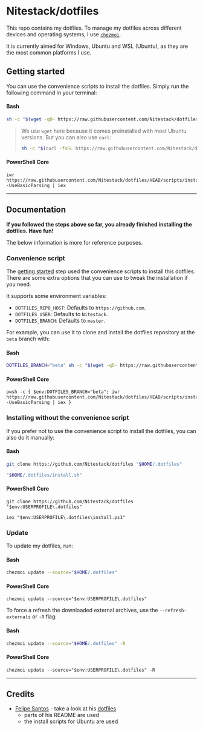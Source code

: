 # Nitestack/dotfiles

This repo contains my dotfiles. To manage my dotfiles across different devices and operating systems, I use [`chezmoi`](https://chezmoi.io/).

It is currently aimed for Windows, Ubuntu and WSL (Ubuntu), as they are the most common platforms I use.

## Getting started

You can use the convenience scripts to install the dotfiles. Simply run the following command in your terminal:

#### Bash

```sh
sh -c "$(wget -qO- https://raw.githubusercontent.com/Nitestack/dotfiles/HEAD/scripts/install_dotfiles.sh)"
```

> We use `wget` here because it comes preinstalled with most Ubuntu versions. But you can also use `curl`:
>
> ```sh
> sh -c "$(curl -fsSL https://raw.githubusercontent.com/Nitestack/dotfiles/HEAD/scripts/install_dotfiles.sh)"
> ```

#### PowerShell Core

```pwsh
iwr https://raw.githubusercontent.com/Nitestack/dotfiles/HEAD/scripts/install_dotfiles.ps1 -UseBasicParsing | iex
```

---

## Documentation

**If you followed the steps above so far, you already finished installing the dotfiles. Have fun!**

The below information is more for reference purposes.

### Convenience script

The [getting started](#getting-started) step used the convenience scripts to install this dotfiles. There are some extra options that you can use to tweak the installation if you need.

It supports some environment variables:

- `DOTFILES_REPO_HOST`: Defaults to `https://github.com`.
- `DOTFILES_USER`: Defaults to `Nitestack`.
- `DOTFILES_BRANCH`: Defaults to `master`.

For example, you can use it to clone and install the dotfiles repository at the `beta` branch with:

#### Bash

```sh
DOTFILES_BRANCH="beta" sh -c "$(wget -qO- https://raw.githubusercontent.com/Nitestack/dotfiles/HEAD/scripts/install_dotfiles.sh)"
```

#### PowerShell Core

```pwsh
pwsh -c { $env:DOTFILES_BRANCH="beta"; iwr https://raw.githubusercontent.com/Nitestack/dotfiles/HEAD/scripts/install_dotfiles.ps1 -UseBasicParsing | iex }
```

### Installing without the convenience script

If you prefer not to use the convenience script to install the dotfiles, you can also do it manually:

#### Bash

```bash
git clone https://github.com/Nitestack/dotfiles "$HOME/.dotfiles"

"$HOME/.dotfiles/install.sh"
```

#### PowerShell Core

```pwsh
git clone https://github.com/Nitestack/dotfiles "$env:USERPROFILE\.dotfiles"

iex "$env:USERPROFILE\.dotfiles\install.ps1"
```

### Update

To update my dotfiles, run:

#### Bash

```bash
chezmoi update --source="$HOME/.dotfiles"
```

#### PowerShell Core

```pwsh
chezmoi update --source="$env:USERPROFILE\.dotfiles"
```

To force a refresh the downloaded external archives, use the `--refresh-externals` or `-R` flag:

#### Bash

```bash
chezmoi update --source="$HOME/.dotfiles" -R
```

#### PowerShell Core

```pwsh
chezmoi update --source="$env:USERPROFILE\.dotfiles" -R
```

---

## Credits

- [Felipe Santos](https://github.com/felipecrs) - take a look at his [dotfiles](https://github.com/felipecrs/dotfiles)
  - parts of his README are used
  - the install scripts for Ubuntu are used
